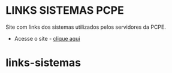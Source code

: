 # LINKS SISTEMAS PCPE

Site com links dos sistemas utilizados pelos servidores da PCPE.

- Acesse o site - [clique aqui](https://tthiagocarlosdev.github.io/links-sistemas/)

# links-sistemas

